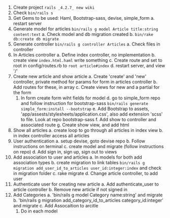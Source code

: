 1. Create project `rails _4.2.7_ new wiki`
2. Check `bin/rails s`
3. Get Gems to be used: Haml, Bootstrap-sass, devise, simple_form
  a. restart server
4. Generate model for articles `bin/rails g model Article title:string content:text`
  a. Check model and db migration created
  b. `bin/rake db:create db migrate`
5. Generate controller `bin/rails g controller Articles`
  a. Check files in controller
6. In Articles controller
  a. Define index controller, no implementation
  b. create view `index.html.haml` write something
  c. Create route and set to root in config/routes.rb to `root article#index`
  d. restart server, and view '/'
7. Create new article and show article
  a. Create 'create'  and 'new' controller, private method for params for form in articles controller
  b. Add routes for these, in array
  c. Create views for new and a partial for the form
    1. In form create form wiht fields for model
  d. go to simple_form repo and follow instruction for bootstrap-sass `bin/rails generate simple_form:install --bootstrap`
  e. Add Bootstrap to assets, 'app/assests/stylesheets/application.css', also add extension 'scss' to file. Look at repo bootstrap-sass
  f. Add show to controller and associated route
  g. Create show view, and add html
8. Show all articles
  a. create loop to go through all articles in index view
  b. in index controller access all articles
9. User authentication
  a. setup devise, goto devise repo
  b. Follow instructions on terminal
  c. create model and migrate (follow instructions on repo)
  d. Add sign in, sign up, sign out to views
10. Add association to user and articles
  a. In models for both add association types
  b. create migration to link tables `bin/rails g migration add_user_id_to_articles user_id:integer:index` and check in migration folder
  c. rake migrate
  d. Change article controller, to add user
11. Authenticate user for creating new article
  a. Add authenticate_user to article controller
  b. Remove new article if not signed in
12. Add Categories
  a. 'bin/rails g model Category name:string' and migrate
  b. 'bin/rails g migration add_category_id_to_articles category_id:integer' and migrate
  c. Add Assocaition to arcitle
    1. Do in each model

